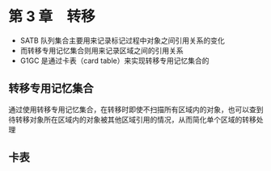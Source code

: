 # 第 3 章　转移

- SATB 队列集合主要用来记录标记过程中对象之间引用关系的变化
- 而转移专用记忆集合则用来记录区域之间的引用关系
- G1GC 是通过卡表（card table）来实现转移专用记忆集合的

## 转移专用记忆集合

通过使用转移专用记忆集合，在转移时即使不扫描所有区域内的对象，也可以查到待转移对象所在区域内的对象被其他区域引用的情况，从而简化单个区域的转移处理

## 卡表

